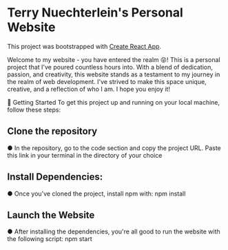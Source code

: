 # Terry Nuechterlein's Personal Website

This project was bootstrapped with [Create React App](https://github.com/facebook/create-react-app).

Welcome to my website - you have entered the realm 😝! This is a personal project that I've poured countless hours into. With a blend of dedication, passion, and creativity, this website stands as a testament to my journey in the realm of web development.  I've strived to make this space unique, creative, and a reflection of who I am. I hope you enjoy it!

🚀 Getting Started
To get this project up and running on your local machine, follow these steps:

## Clone the repository

● In the repository, go to the code section and copy the project URL. Paste this link in your terminal in the directory of your choice

## Install Dependencies:

● Once you've cloned the project, install npm with: npm install

## Launch the Website

● After installing the dependencies, you're all good to run the website with the following script: npm start

